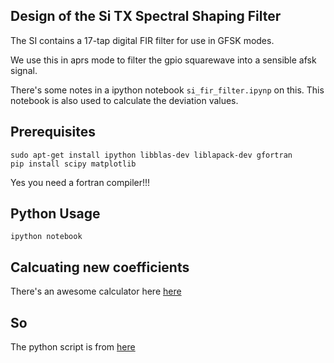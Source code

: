 ## Design of the Si TX Spectral Shaping Filter

The SI contains a 17-tap digital FIR filter for use in GFSK modes.

We use this in aprs mode to filter the gpio squarewave into a sensible
afsk signal.

There's some notes in a ipython notebook `si_fir_filter.ipynp` on
this. This notebook is also used to calculate the deviation values.

## Prerequisites

```
sudo apt-get install ipython libblas-dev liblapack-dev gfortran
pip install scipy matplotlib
```

Yes you need a fortran compiler!!!

## Python Usage

`ipython notebook`

## Calcuating new coefficients

There's an awesome calculator here
[here](http://t-filter.appspot.com/fir/index.html)

## So

The python script is from
[here](http://nbviewer.ipython.org/github/unpingco/Python-for-Signal-Processing/blob/master/Filtering.ipynb)
